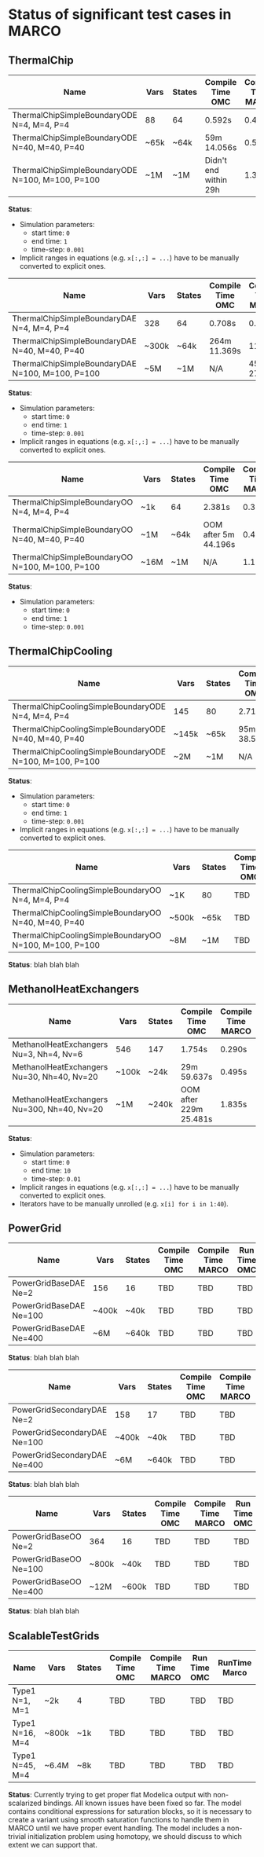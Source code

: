 # Status of significant test cases in MARCO

## ThermalChip
| Name  | Vars | States | Compile Time OMC      | Compile Time MARCO | Run Time OMC | RunTime Marco |
|  ---- |  ----| -------|-----------------------|--------------------|--------------|---------------|
| ThermalChipSimpleBoundaryODE N=4, M=4, P=4 | 88 | 64 | 0.592s                | 0.491s             | 0.022s       | 0.010s        |
| ThermalChipSimpleBoundaryODE N=40, M=40, P=40 | ~65k | ~64k | 59m 14.056s           | 0.578s             | 2.724s       | 0.313s           |
| ThermalChipSimpleBoundaryODE N=100, M=100, P=100 | ~1M | ~1M | Didn't end within 29h | 1.391s             | N/A          | 4.453s           |

**Status**:
- Simulation parameters:
   - start time: `0`
   - end time: `1`
   - time-step: `0.001`
- Implicit ranges in equations (e.g. `x[:,:] = ...`) have to be manually converted to explicit ones.

| Name  | Vars | States | Compile Time OMC | Compile Time MARCO | Run Time OMC | RunTime Marco |
|  ---- |  ----| -------|------------------|--------------------|--------------|---------------|
| ThermalChipSimpleBoundaryDAE N=4, M=4, P=4 | 328 | 64 | 0.708s           | 0.277s             | 0.026s       | 0.010s        |
| ThermalChipSimpleBoundaryDAE N=40, M=40, P=40 | ~300k | ~64k | 264m 11.369s     | 11.631s            | 4.790s       | 0.758s        |
| ThermalChipSimpleBoundaryDAE N=100, M=100, P=100 | ~5M | ~1M | N/A              | 45m 27.086s        | N/A          | 11.585s           |

**Status**:
- Simulation parameters:
    - start time: `0`
    - end time: `1`
    - time-step: `0.001`
- Implicit ranges in equations (e.g. `x[:,:] = ...`) have to be manually converted to explicit ones.

| Name  | Vars | States | Compile Time OMC     | Compile Time MARCO | Run Time OMC | RunTime Marco |
|  ---- |  ----| -------|----------------------| -------------------|--------------|---------------|
| ThermalChipSimpleBoundaryOO N=4, M=4, P=4 |~1k | 64 | 2.381s               | 0.390s | 0.082s       | 0.012s        |
| ThermalChipSimpleBoundaryOO N=40, M=40, P=40 | ~1M | ~64k | OOM after 5m 44.196s | 0.492s | N/A          | 2.696s           |
| ThermalChipSimpleBoundaryOO N=100, M=100, P=100 | ~16M | ~1M | N/A                  | 1.108s | N/A          | 28.640s           |

**Status**:
- Simulation parameters:
    - start time: `0`
    - end time: `1`
    - time-step: `0.001`

## ThermalChipCooling

| Name  | Vars | States | Compile Time OMC | Compile Time MARCO | Run Time OMC | RunTime Marco |
|  ---- |  ----| -------|------------------|--------------------|--------------|---------------|
| ThermalChipCoolingSimpleBoundaryODE N=4, M=4, P=4 | 145 | 80 | 2.710s           | 1.035s             | 0.032s       | 0.011s        |
| ThermalChipCoolingSimpleBoundaryODE N=40, M=40, P=40 | ~145k | ~65k | 95m 38.550s      | 1.175s             | 1.785s       | 0.400s           |
| ThermalChipCoolingSimpleBoundaryODE N=100, M=100, P=100 | ~2M | ~1M | N/A              | 6.712s                | N/A          | 5.585s           |

**Status**:
- Simulation parameters:
    - start time: `0`
    - end time: `1`
    - time-step: `0.001`
- Implicit ranges in equations (e.g. `x[:,:] = ...`) have to be manually converted to explicit ones.

| Name  | Vars | States | Compile Time OMC  | Compile Time MARCO | Run Time OMC | RunTime Marco |
|  ---- |  ----| -------| -----------       | -------------------| ------------ | ------------- |
| ThermalChipCoolingSimpleBoundaryOO N=4, M=4, P=4 | ~1K | 80 | TBD | TBD | TBD | TBD |
| ThermalChipCoolingSimpleBoundaryOO N=40, M=40, P=40 | ~500k | ~65k | TBD | TBD | TBD | TBD |
| ThermalChipCoolingSimpleBoundaryOO N=100, M=100, P=100 | ~8M | ~1M | TBD | TBD | TBD | TBD |

**Status**: blah blah blah

## MethanolHeatExchangers

| Name  | Vars | States | Compile Time OMC       | Compile Time MARCO | Run Time OMC | RunTime Marco |
|  ---- |  ----| -------|------------------------|--------------------|--------------|---------------|
| MethanolHeatExchangers Nu=3, Nh=4, Nv=6 | 546 | 147 | 1.754s                 | 0.290s             | 0.079s       | 0.068s           |
| MethanolHeatExchangers Nu=30, Nh=40, Nv=20 | ~100k | ~24k | 29m 59.637s            | 0.495s             | 17.343s      | 11.919s           |
| MethanolHeatExchangers Nu=300, Nh=40, Nv=20 | ~1M | ~240k | OOM after 229m 25.481s | 1.835s             | N/A          | 1m19.284s           |

**Status**:
 - Simulation parameters:
   - start time: `0`
   - end time: `10`
   - time-step: `0.01`
 - Implicit ranges in equations (e.g. `x[:,:] = ...`) have to be manually converted to explicit ones.
 - Iterators have to be manually unrolled (e.g. `x[i] for i in 1:40`).

## PowerGrid

| Name  | Vars | States | Compile Time OMC  | Compile Time MARCO | Run Time OMC | RunTime Marco |
|  ---- |  ----| -------| -----------       | -------------------| ------------ | ------------- |
| PowerGridBaseDAE Ne=2 | 156 | 16 | TBD | TBD | TBD | TBD |
| PowerGridBaseDAE Ne=100 | ~400k | ~40k | TBD | TBD | TBD | TBD |
| PowerGridBaseDAE Ne=400 | ~6M | ~640k | TBD | TBD | TBD | TBD |

**Status**: blah blah blah

| Name  | Vars | States | Compile Time OMC  | Compile Time MARCO | Run Time OMC | RunTime Marco |
|  ---- |  ----| -------| -----------       | -------------------| ------------ | ------------- |
| PowerGridSecondaryDAE Ne=2 | 158 | 17 | TBD | TBD | TBD | TBD |
| PowerGridSecondaryDAE Ne=100 | ~400k | ~40k | TBD | TBD | TBD | TBD |
| PowerGridSecondaryDAE Ne=400 | ~6M | ~640k | TBD | TBD | TBD | TBD |

**Status**: blah blah blah

| Name  | Vars | States | Compile Time OMC  | Compile Time MARCO | Run Time OMC | RunTime Marco |
|  ---- |  ----| -------| -----------       | -------------------| ------------ | ------------- |
| PowerGridBaseOO Ne=2 | 364 | 16 | TBD | TBD | TBD | TBD |
| PowerGridBaseOO Ne=100 | ~800k | ~40k | TBD | TBD | TBD | TBD |
| PowerGridBaseOO Ne=400 | ~12M | ~600k | TBD | TBD | TBD | TBD |

**Status**: blah blah blah

## ScalableTestGrids

| Name  | Vars | States | Compile Time OMC  | Compile Time MARCO | Run Time OMC | RunTime Marco |
|  ---- |  ----| -------| -----------       | -------------------| ------------ | ------------- |
| Type1 N=1, M=1  | ~2k | 4 | TBD | TBD | TBD | TBD |
| Type1 N=16, M=4 | ~800k | ~1k | TBD | TBD | TBD | TBD |
| Type1 N=45, M=4 | ~6.4M | ~8k | TBD | TBD | TBD | TBD |

**Status**: Currently trying to get proper flat Modelica output with non-scalarized bindings. All known issues have been fixed so far.
The model contains conditional expressions for saturation blocks, so it is necessary to create a variant using smooth saturation functions
to handle them in MARCO until we have proper event handling.
The model includes a non-trivial initialization problem using homotopy, we should discuss to which extent we can support that.
